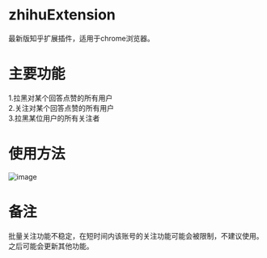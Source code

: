 # zhihuExtension
最新版知乎扩展插件，适用于chrome浏览器。
# 主要功能
1.拉黑对某个回答点赞的所有用户  
2.关注对某个回答点赞的所有用户  
3.拉黑某位用户的所有关注者
# 使用方法
![image](https://user-images.githubusercontent.com/73088281/144615114-f9562ec5-44cd-4862-9ff0-72032083ac9a.png)
# 备注
批量关注功能不稳定，在短时间内该账号的关注功能可能会被限制，不建议使用。  
之后可能会更新其他功能。

